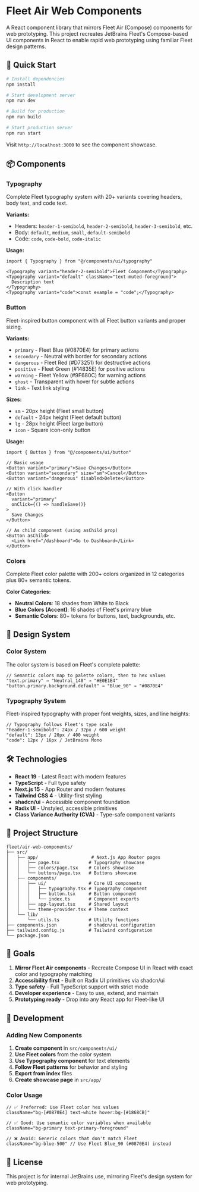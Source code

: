 # Fleet Air Web Components

A React component library that mirrors Fleet Air (Compose) components for web prototyping. This project recreates JetBrains Fleet's Compose-based UI components in React to enable rapid web prototyping using familiar Fleet design patterns.

## 🚀 Quick Start

```bash
# Install dependencies
npm install

# Start development server
npm run dev

# Build for production
npm run build

# Start production server
npm run start
```

Visit `http://localhost:3000` to see the component showcase.

## 📦 Components

### Typography
Complete Fleet typography system with 20+ variants covering headers, body text, and code text.

**Variants:**
- Headers: `header-1-semibold`, `header-2-semibold`, `header-3-semibold`, etc.
- Body: `default`, `medium`, `small`, `default-semibold`
- Code: `code`, `code-bold`, `code-italic`

**Usage:**
```tsx
import { Typography } from "@/components/ui/typography"

<Typography variant="header-2-semibold">Fleet Component</Typography>
<Typography variant="default" className="text-muted-foreground">
  Description text
</Typography>
<Typography variant="code">const example = "code";</Typography>
```

### Button
Fleet-inspired button component with all Fleet button variants and proper sizing.

**Variants:**
- `primary` - Fleet Blue (#0870E4) for primary actions
- `secondary` - Neutral with border for secondary actions  
- `dangerous` - Fleet Red (#D73251) for destructive actions
- `positive` - Fleet Green (#14835E) for positive actions
- `warning` - Fleet Yellow (#9F680C) for warning actions
- `ghost` - Transparent with hover for subtle actions
- `link` - Text link styling

**Sizes:**
- `sm` - 20px height (Fleet small button)
- `default` - 24px height (Fleet default button)
- `lg` - 28px height (Fleet large button)
- `icon` - Square icon-only button

**Usage:**
```tsx
import { Button } from "@/components/ui/button"

// Basic usage
<Button variant="primary">Save Changes</Button>
<Button variant="secondary" size="sm">Cancel</Button>
<Button variant="dangerous" disabled>Delete</Button>

// With click handler
<Button 
  variant="primary" 
  onClick={() => handleSave()}
>
  Save Changes
</Button>

// As child component (using asChild prop)
<Button asChild>
  <Link href="/dashboard">Go to Dashboard</Link>
</Button>
```

### Colors
Complete Fleet color palette with 200+ colors organized in 12 categories plus 80+ semantic tokens.

**Color Categories:**
- **Neutral Colors**: 18 shades from White to Black
- **Blue Colors (Accent)**: 16 shades of Fleet's primary blue
- **Semantic Colors**: 80+ tokens for buttons, text, backgrounds, etc.

## 🎨 Design System

### Color System
The color system is based on Fleet's complete palette:

```tsx
// Semantic colors map to palette colors, then to hex values
"text.primary" → "Neutral_140" → "#E0E1E4"
"button.primary.background.default" → "Blue_90" → "#0870E4"
```

### Typography System
Fleet-inspired typography with proper font weights, sizes, and line heights:

```tsx
// Typography follows Fleet's type scale
"header-1-semibold": 24px / 32px / 600 weight
"default": 13px / 20px / 400 weight  
"code": 12px / 16px / JetBrains Mono
```

## 🛠 Technologies

- **React 19** - Latest React with modern features
- **TypeScript** - Full type safety
- **Next.js 15** - App Router and modern features
- **Tailwind CSS 4** - Utility-first styling
- **shadcn/ui** - Accessible component foundation
- **Radix UI** - Unstyled, accessible primitives
- **Class Variance Authority (CVA)** - Type-safe component variants

## 📁 Project Structure

```
fleet/air-web-components/
├── src/
│   ├── app/                    # Next.js App Router pages
│   │   ├── page.tsx           # Typography showcase
│   │   ├── colors/page.tsx    # Colors showcase  
│   │   └── buttons/page.tsx   # Buttons showcase
│   ├── components/
│   │   ├── ui/                # Core UI components
│   │   │   ├── typography.tsx # Typography component
│   │   │   ├── button.tsx     # Button component
│   │   │   └── index.ts       # Component exports
│   │   ├── app-layout.tsx     # Shared layout
│   │   └── theme-provider.tsx # Theme context
│   └── lib/
│       └── utils.ts           # Utility functions
├── components.json            # shadcn/ui configuration
├── tailwind.config.js         # Tailwind configuration
└── package.json
```

## 🎯 Goals

1. **Mirror Fleet Air components** - Recreate Compose UI in React with exact color and typography matching
2. **Accessibility first** - Built on Radix UI primitives via shadcn/ui
3. **Type safety** - Full TypeScript support with strict mode
4. **Developer experience** - Easy to use, extend, and maintain
5. **Prototyping ready** - Drop into any React app for Fleet-like UI

## 🚧 Development

### Adding New Components

1. **Create component** in `src/components/ui/`
2. **Use Fleet colors** from the color system
3. **Use Typography component** for text elements
4. **Follow Fleet patterns** for behavior and styling
5. **Export from index** files
6. **Create showcase page** in `src/app/`

### Color Usage

```tsx
// ✅ Preferred: Use Fleet color hex values
className="bg-[#0870E4] text-white hover:bg-[#1868CB]"

// ✅ Good: Use semantic color variables when available
className="bg-primary text-primary-foreground"

// ❌ Avoid: Generic colors that don't match Fleet
className="bg-blue-500" // Use Fleet Blue_90 (#0870E4) instead
```

## 📝 License

This project is for internal JetBrains use, mirroring Fleet's design system for web prototyping.
